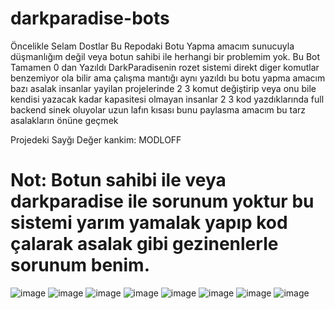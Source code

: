 # darkparadise-bots

Öncelikle Selam Dostlar Bu Repodaki Botu Yapma amacım sunucuyla düşmanlığım değil veya botun sahibi ile herhangi bir problemim yok.
Bu Bot Tamamen 0 dan Yazıldı DarkParadisenin rozet sistemi direkt diger komutlar benzemiyor ola bilir ama çalışma mantığı aynı yazıldı
bu botu yapma amacım bazı asalak insanlar yayilan projelerinde 2 3 komut değiştirip veya onu bile kendisi yazacak kadar kapasitesi olmayan insanlar
2 3 kod yazdıklarında full backend sinek oluyolar uzun lafın kısası bunu paylasma amacım bu tarz asalakların önüne geçmek

Projedeki Sayğı Değer kankim: MODLOFF

# Not: Botun sahibi ile veya darkparadise ile sorunum yoktur bu sistemi yarım yamalak yapıp kod çalarak asalak gibi gezinenlerle sorunum benim.

![image](https://cdn.discordapp.com/attachments/1333768922675286097/1386663148999803062/image.png?ex=685a8631&is=685934b1&hm=33c71d6e8e18b3cbeab6fbe77d9063789c7799199634f5c8e2c2cfe832fae1cc&)
![image](https://cdn.discordapp.com/attachments/1357452706641350748/1386471082764013568/image.png?ex=6859d351&is=685881d1&hm=10fbcd7150c9bc3ada89f3ac5c64cae2b5840e02f8a1933c8023e680dcb4be10&)
![image](https://cdn.discordapp.com/attachments/1378844766946721865/1386669315062894693/image.png?ex=685a8bef&is=68593a6f&hm=3bf856592c3c4052269f67389c144ef3ae1f073a2929351293f08c19cd28cf37&)
![image](https://cdn.discordapp.com/attachments/1357452706641350748/1386359306139598848/image.png?ex=685a13f7&is=6858c277&hm=aba330d0e4d8e3d102a4e697486c750950b524209dccfa1672d9668505e8c598&)
![image](![image](https://github.com/user-attachments/assets/17b67d46-91bd-42d7-b8c2-e83a3db61bff)
)
![image](https://cdn.discordapp.com/attachments/1276541959972061277/1386633265464741919/image.png?ex=685a6a5c&is=685918dc&hm=4ff9367b5881f67245c97484fcaa5e3f6987721587f217ef4db07f5505cd4502&)
![image](https://cdn.discordapp.com/attachments/1276541959972061277/1386633833641808012/image.png?ex=685a6ae4&is=68591964&hm=114d0db389eb03efdc7e58ef1d386937bc55e77ad4ee4ec8d142186ce5f610c7&)
![image](https://cdn.discordapp.com/attachments/1319385948932276225/1386671907004485683/image.png?ex=685a8e59&is=68593cd9&hm=cefadb62409c3f0885d94d02cf000f1f3d1858d91891ac7126617b8c13c2dd2e&)


